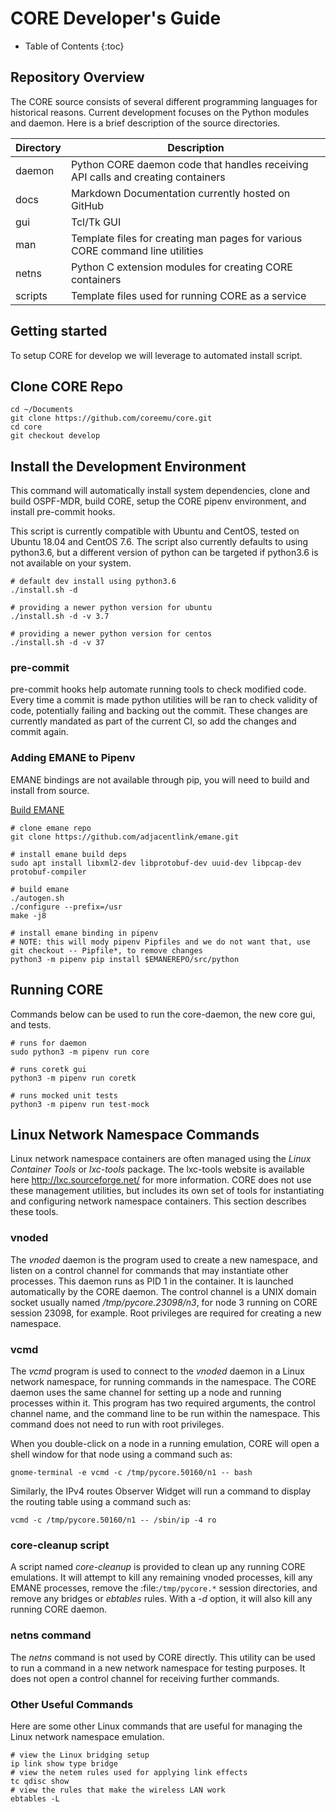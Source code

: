 # CORE Developer's Guide

* Table of Contents
{:toc}

## Repository Overview

The CORE source consists of several different programming languages for historical reasons.
Current development focuses on the Python modules and daemon. Here is a brief description of the source directories.

| Directory | Description |
|---|---|
|daemon|Python CORE daemon code that handles receiving API calls and creating containers|
|docs|Markdown Documentation currently hosted on GitHub|
|gui|Tcl/Tk GUI|
|man|Template files for creating man pages for various CORE command line utilities|
|netns|Python C extension modules for creating CORE containers|
|scripts|Template files used for running CORE as a service|

## Getting started

To setup CORE for develop we will leverage to automated install script.


## Clone CORE Repo

```shell
cd ~/Documents
git clone https://github.com/coreemu/core.git
cd core
git checkout develop
```

## Install the Development Environment

This command will automatically install system dependencies, clone and build OSPF-MDR,
build CORE, setup the CORE pipenv environment, and install pre-commit hooks.

This script is currently compatible with Ubuntu and CentOS, tested on Ubuntu 18.04 and
CentOS 7.6. The script also currently defaults to using python3.6, but a different
version of python can be targeted if python3.6 is not available on your system.

```shell
# default dev install using python3.6
./install.sh -d

# providing a newer python version for ubuntu
./install.sh -d -v 3.7

# providing a newer python version for centos
./install.sh -d -v 37
```

### pre-commit

pre-commit hooks help automate running tools to check modified code. Every time a commit is made
python utilities will be ran to check validity of code, potentially failing and backing out the commit.
These changes are currently mandated as part of the current CI, so add the changes and commit again.

### Adding EMANE to Pipenv

EMANE bindings are not available through pip, you will need to build and install from source.

[Build EMANE](https://github.com/adjacentlink/emane/wiki/Build#general-build-instructions)

```shell
# clone emane repo
git clone https://github.com/adjacentlink/emane.git

# install emane build deps
sudo apt install libxml2-dev libprotobuf-dev uuid-dev libpcap-dev protobuf-compiler

# build emane
./autogen.sh
./configure --prefix=/usr
make -j8

# install emane binding in pipenv
# NOTE: this will mody pipenv Pipfiles and we do not want that, use git checkout -- Pipfile*, to remove changes
python3 -m pipenv pip install $EMANEREPO/src/python
```

## Running CORE

Commands below can be used to run the core-daemon, the new core gui, and tests.

```shell
# runs for daemon
sudo python3 -m pipenv run core

# runs coretk gui
python3 -m pipenv run coretk

# runs mocked unit tests
python3 -m pipenv run test-mock
```

## Linux Network Namespace Commands

Linux network namespace containers are often managed using the *Linux Container Tools* or *lxc-tools* package.
The lxc-tools website is available here http://lxc.sourceforge.net/ for more information.  CORE does not use these
management utilities, but includes its own set of tools for instantiating and configuring network namespace containers.
This section describes these tools.

### vnoded

The *vnoded* daemon is the program used to create a new namespace, and listen on a control channel for commands that
may instantiate other processes. This daemon runs as PID 1 in the container. It is launched automatically by the CORE
daemon. The control channel is a UNIX domain socket usually named */tmp/pycore.23098/n3*, for node 3 running on CORE
session 23098, for example. Root privileges are required for creating a new namespace.

### vcmd

The *vcmd* program is used to connect to the *vnoded* daemon in a Linux network namespace, for running commands in the
namespace. The CORE daemon uses the same channel for setting up a node and running processes within it. This program
has two required arguments, the control channel name, and the command line to be run within the namespace. This command
does not need to run with root privileges.

When you double-click on a node in a running emulation, CORE will open a shell window for that node using a command
such as:

```shell
gnome-terminal -e vcmd -c /tmp/pycore.50160/n1 -- bash
```

Similarly, the IPv4 routes Observer Widget will run a command to display the routing table using a command such as:

```shell
vcmd -c /tmp/pycore.50160/n1 -- /sbin/ip -4 ro
```

### core-cleanup script

A script named *core-cleanup* is provided to clean up any running CORE emulations. It will attempt to kill any
remaining vnoded processes, kill any EMANE processes, remove the :file:`/tmp/pycore.*` session directories, and remove
any bridges or *ebtables* rules.  With a *-d* option, it will also kill any running CORE daemon.

### netns command

The *netns* command is not used by CORE directly. This utility can be used to run a command in a new network namespace
for testing purposes. It does not open a control channel for receiving further commands.

### Other Useful Commands

Here are some other Linux commands that are useful for managing the Linux network namespace emulation.

```shell
# view the Linux bridging setup
ip link show type bridge
# view the netem rules used for applying link effects
tc qdisc show
# view the rules that make the wireless LAN work
ebtables -L
```
